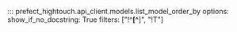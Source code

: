 ::: prefect_hightouch.api_client.models.list_model_order_by
    options:
      show_if_no_docstring: True
      filters: ["!^__[^__]", "!T"]